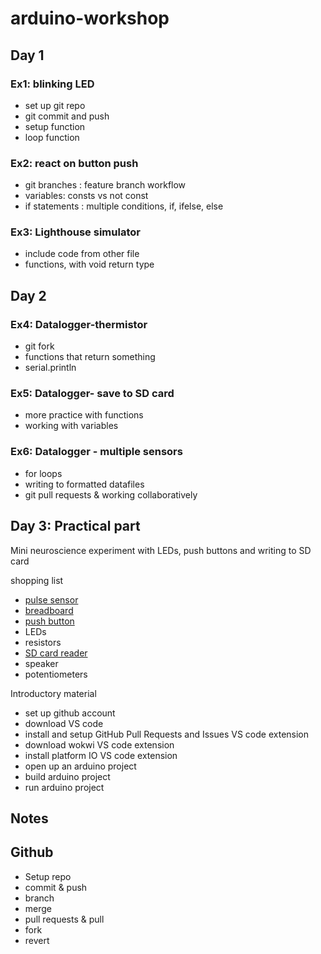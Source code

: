 # arduino-workshop

## Day 1 
### Ex1: blinking LED
- set up git repo
- git commit and push
- setup function
- loop function

### Ex2: react on button push
-  git branches : feature branch workflow
- variables: consts vs not const
- if statements : multiple conditions, if, ifelse, else


### Ex3: Lighthouse simulator
- include code from other file
- functions, with void return type 

## Day 2 

### Ex4: Datalogger-thermistor
- git fork 
- functions that return something
- serial.println

### Ex5: Datalogger- save to SD card
- more practice with functions 
- working with variables



### Ex6: Datalogger - multiple sensors
- for loops
- writing to formatted datafiles
- git pull requests & working collaboratively


## Day 3: Practical part 
Mini neuroscience experiment with LEDs, push buttons and writing to SD card 

shopping list 
* [pulse sensor](https://www.conrad.de/de/p/iduino-se050-puls-sensor-1-st-passend-fuer-entwicklungskits-arduino-2380017.html)
* [breadboard](https://www.conrad.de/de/p/velleman-steckplatine-l-x-b-x-h-82-x-8-x-55-mm-1-st-2574925.html)
* [push button](https://www.conrad.de/de/p/tru-components-1587705-tc-r13-40b-05rt-druckschalter-250-v-ac-1-5-a-1-x-aus-ein-rastend-1-st-1587705.html)
* LEDs
* resistors
* [SD card reader](https://www.conrad.de/de/p/tf-micro-sd-card-memory-modul-compatible-with-arduino-atmega-802244007.html)
* speaker
* potentiometers


Introductory material
- set up github account
- download VS code
- install and setup GitHub Pull Requests and Issues VS code extension
- download wokwi VS code extension
- install platform IO  VS code extension
- open up an arduino project
- build arduino project
- run arduino project



## Notes 


## Github 

- Setup repo
- commit & push
- branch
- merge
- pull requests & pull
- fork
- revert

